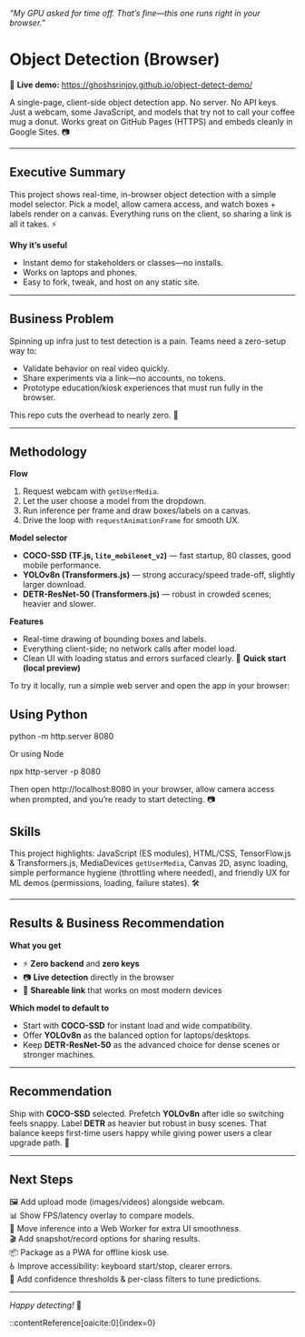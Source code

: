 *“My GPU asked for time off. That’s fine—this one runs right in your browser.”*

# Object Detection (Browser)

🔗 **Live demo:** https://ghoshsrinjoy.github.io/object-detect-demo/

A single-page, client-side object detection app. No server. No API keys. Just a webcam, some JavaScript, and models that try not to call your coffee mug a donut. Works great on GitHub Pages (HTTPS) and embeds cleanly in Google Sites. 📷

---

## Executive Summary

This project shows real-time, in-browser object detection with a simple model selector. Pick a model, allow camera access, and watch boxes + labels render on a canvas. Everything runs on the client, so sharing a link is all it takes. ⚡

**Why it’s useful**
- Instant demo for stakeholders or classes—no installs.
- Works on laptops and phones.
- Easy to fork, tweak, and host on any static site.

---

## Business Problem

Spinning up infra just to test detection is a pain. Teams need a zero-setup way to:
- Validate behavior on real video quickly.
- Share experiments via a link—no accounts, no tokens.
- Prototype education/kiosk experiences that must run fully in the browser.

This repo cuts the overhead to nearly zero. 🧪

---

## Methodology

**Flow**
1. Request webcam with `getUserMedia`.
2. Let the user choose a model from the dropdown.
3. Run inference per frame and draw boxes/labels on a canvas.
4. Drive the loop with `requestAnimationFrame` for smooth UX.

**Model selector**
- **COCO-SSD (TF.js, `lite_mobilenet_v2`)** — fast startup, 80 classes, good mobile performance.
- **YOLOv8n (Transformers.js)** — strong accuracy/speed trade-off, slightly larger download.
- **DETR-ResNet-50 (Transformers.js)** — robust in crowded scenes; heavier and slower.

**Features**
- Real-time drawing of bounding boxes and labels.
- Everything client-side; no network calls after model load.
- Clean UI with loading status and errors surfaced clearly. 🧭
**Quick start (local preview)**  

To try it locally, run a simple web server and open the app in your browser:  

## Using Python

python -m http.server 8080

Or using Node

npx http-server -p 8080

Then open http://localhost:8080 in your browser, allow camera access when prompted, and you’re ready to start detecting. 📷

## Skills

This project highlights: JavaScript (ES modules), HTML/CSS, TensorFlow.js & Transformers.js, MediaDevices `getUserMedia`, Canvas 2D, async loading, simple performance hygiene (throttling where needed), and friendly UX for ML demos (permissions, loading, failure states). 🛠️

---

## Results & Business Recommendation

**What you get**
- ⚡ **Zero backend** and **zero keys**
- 📷 **Live detection** directly in the browser
- 🔗 **Shareable link** that works on most modern devices

**Which model to default to**
- Start with **COCO-SSD** for instant load and wide compatibility.  
- Offer **YOLOv8n** as the balanced option for laptops/desktops.  
- Keep **DETR-ResNet-50** as the advanced choice for dense scenes or stronger machines.

---

## Recommendation

Ship with **COCO-SSD** selected. Prefetch **YOLOv8n** after idle so switching feels snappy. Label **DETR** as heavier but robust in busy scenes. That balance keeps first-time users happy while giving power users a clear upgrade path. 🎯

---

## Next Steps

🖼️ Add upload mode (images/videos) alongside webcam.  
📊 Show FPS/latency overlay to compare models.  
🧵 Move inference into a Web Worker for extra UI smoothness.  
🎬 Add snapshot/record options for sharing results.  
📦 Package as a PWA for offline kiosk use.  
♿ Improve accessibility: keyboard start/stop, clearer errors.  
🔧 Add confidence thresholds & per-class filters to tune predictions.

---

*Happy detecting!* 🤖


::contentReference[oaicite:0]{index=0}

